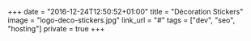+++
date = "2016-12-24T12:50:52+01:00"
title = "Décoration Stickers"
image = "logo-deco-stickers.jpg"
link_url = "#"
tags = ["dev", "seo", "hosting"]
private = true
+++

